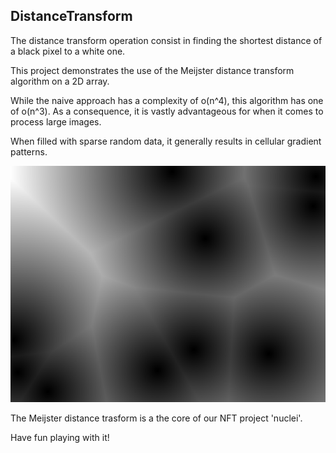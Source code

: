 ## DistanceTransform

The distance transform operation consist in finding the shortest distance of a black pixel to 
a white one. 

This project demonstrates the use of the Meijster distance transform algorithm on a 2D array.  
 
While the naive approach has a complexity of o(n^4), this algorithm has one of o(n^3).
As a consequence, it is vastly advantageous for when it comes to process large images.  

When filled with sparse random data, it generally results in cellular gradient patterns.  

<p align="center">
  <img src="https://github.com/CodeInColors/DistanceTransform/blob/main/example.png"/>
</p>

The Meijster distance trasform is a the core of our NFT project 'nuclei'.  

Have fun playing with it!
